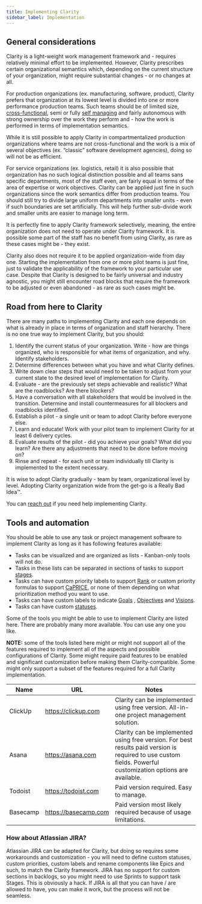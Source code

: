 ```yaml
---
title: Implementing Clarity
sidebar_label: Implementation
---
```


## General considerations

Clarity is a light-weight work management framework and - requires relatively minimal effort to be implemented. However,
Clarity prescribes certain organizational semantics which, depending on the current structure of your organization,
might require substantial changes - or no changes at all.

For production organizations (ex. manufacturing, software, product), Clarity prefers that organization at its lowest
level is divided into one or more performance production teams. Such teams should be of limited
size, [cross-functional](https://en.wikipedia.org/wiki/Cross-functional_team), semi or
fully [self managing](https://psychology.wikia.org/wiki/Self_managing_work_teams) and fairly autonomous with strong
ownership over the work they perform and - how the work is performed in terms of implementation semantics.

While it is still possible to apply Clarity in compartmentalized production organizations where teams are not
cross-functional and the work is a mix of several objectives (ex. “classic” software development agencies), doing so
will not be as efficient.

For service organizations (ex. logistics, retail) it is also possible that organization has no such logical distinction
possible and all teams sans specific departments, most of the staff even, are fairly equal in terms of the area of
expertise or work objectives. Clarity can be applied just fine in such organizations since the work semantics differ
from production teams. You should still try to divide large uniform departments into smaller units - even if such
boundaries are set artificially. This will help further sub-divide work and smaller units are easier to manage long
term.

It is perfectly fine to apply Clarity framework selectively, meaning, the entire organization does not need to operate
under Clarity framework. It is possible some part of the staff has no benefit from using Clarity, as rare as these cases
might be - they exist.

Clarity also does not require it to be applied organization-wide from day one. Starting the implementation from one or
more pilot teams is just fine, just to validate the applicability of the framework to your particular use case. Despite
that Clarity is designed to be fairly universal and industry agnostic, you might still encounter road blocks that
require the framework to be adjusted or even abandoned - as rare as such cases might be.

## Road from here to Clarity

There are many paths to implementing Clarity and each one depends on what is already in place in terms of organization
and staff hierarchy. There is no one true way to implement Clarity, but you should:

1. Identify the current status of your organization. Write - how are things organized, who is responsible for what items
   of organization, and why. Identify stakeholders.
2. Determine differences between what you have and what Clarity defines.
3. Write down clear steps that would need to be taken to adjust from your current state to the desired level of
   implementation for Clarity.
4. Evaluate - are the previously set steps achievable and realistic? What are the roadblocks? Are there blockers?
6. Have a conversation with all stakeholders that would be involved in the transition. Determine and install
   countermeasures for all blockers and roadblocks identified.
5. Establish a pilot - a single unit or team to adopt Clarity before everyone else.
6. Learn and educate! Work with your pilot team to implement Clarity for at least 6 delivery cycles.
7. Evaluate results of the pilot - did you achieve your goals? What did you learn? Are there any adjustments that need
   to be done before moving on?
8. Rinse and repeat - for each unit or team individually till Clarity is implemented to the extent necessary.

It is wise to adopt Clarity gradually - team by team, organizational level by level. Adopting Clarity organization wide
from the get-go is a Really Bad Idea™.

You can [reach out](/contact) if you need help implementing Clarity.

## Tools and automation

You should be able to use any task or project management software to implement Clarity as long as it has following
features available:

- Tasks can be visualized and are organized as lists - Kanban-only tools will not do.
- Tasks in these lists can be separated in sections of tasks to support [stages](concepts/task-stage.md).
- Tasks can have custom priority labels to support [Rank](concepts/prioritization.md#prioritization-using-rank) or
  custom priority formulas to support [CaPRICE](concepts/prioritization.md#prioritization-using-caprice), or none of
  them depending on what prioritization method you want to use.
- Tasks can have custom labels to indicate [Goals](concepts/work-organization.md#goal)
  , [Objectives](concepts/work-organization.md#objective) and [Visions](concepts/work-organization.md#vision).
- Tasks can have custom [statuses](concepts/tasks.md#task-status).

Some of the tools you might be able to use to implement Clarity are listed here. There are probably many more available.
You can use any one you like.

**NOTE:** some of the tools listed here might or might not support all of the features required to implement all of the
aspects and possible configurations of Clarity. Some might require paid features to be enabled and significant
customization before making them Clarity-compatible. Some might only support a subset of the features required for a
full Clarity implementation.

| Name        | URL                    | Notes                                                                                                                                                            |
|----------	|----------------------	|--------------------------------------------------------------------------------------------------------------------------------------------------------------	|
| ClickUp    | https://clickup.com    | Clarity can be implemented using free version. All-in-one project management solution.                                                                        |
| Asana        | https://asana.com        | Clarity can be implemented using free version. For best results paid version is required to use custom fields. Powerful customization options are available.    |
| Todoist    | https://todoist.com    | Paid version required. Easy to manage.                                                                                                                        |
| Basecamp    | https://basecamp.com    | Paid version most likely required because of usage limitations.                                                                                                |

### How about Atlassian JIRA?

Atlassian JIRA can be adapted for Clarity, but doing so requires some workarounds and customization - you will need to
define custom statuses, custom priorities, custom labels and rename components like Epics and such, to match the Clarity
framework. JIRA has no support for custom sections in backlogs, so you might need to use Sprints to support task Stages.
This is obviously a hack. If JIRA is all that you can have / are allowed to have, you can make it work, but the process
will not be seamless.
